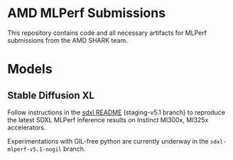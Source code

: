 # AMD MLPerf Submissions

This repository contains code and all necessary artifacts for MLPerf submissions from the AMD SHARK team. 

# Models

## Stable Diffusion XL

Follow instructions in the [sdxl README](https://github.com/nod-ai/SHARK-MLPERF/blob/staging-v5.1/code/stable-diffusion-xl/README.md) (staging-v5.1 branch) to reproduce the latest SDXL MLPerf Inference results on Instinct MI300x, MI325x accelerators.

Experimentations with GIL-free python are currently underway in the `sdxl-mlperf-v5.1-nogil` branch.
